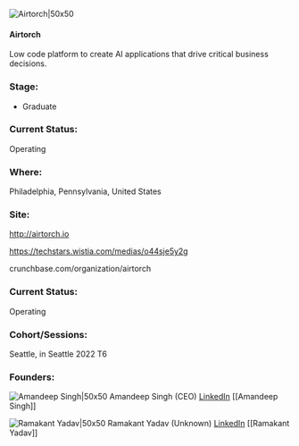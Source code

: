 

![Airtorch|50x50](https://res.cloudinary.com/crunchbase-production/image/upload/wicqmdq7qh1nxlqffo4f)

#### Airtorch
Low code platform to create AI applications that drive critical business decisions.

### Stage: 
 - Graduate 

### Current Status: 
Operating

### Where:
Philadelphia, Pennsylvania, United States

### Site:
http://airtorch.io

https://techstars.wistia.com/medias/o44sje5y2g

crunchbase.com/organization/airtorch

### Current Status: 
Operating

### Cohort/Sessions: 
Seattle, in Seattle 2022 T6

### Founders: 

![Amandeep Singh|50x50]() Amandeep Singh (CEO) [LinkedIn](https://linkedin.com/in/amandeep-singh-6aa79636) [[Amandeep Singh]]

![Ramakant Yadav|50x50]() Ramakant Yadav (Unknown) [LinkedIn](https://linkedin.com/in/ramakant-yadav-74a37a34) [[Ramakant Yadav]]


